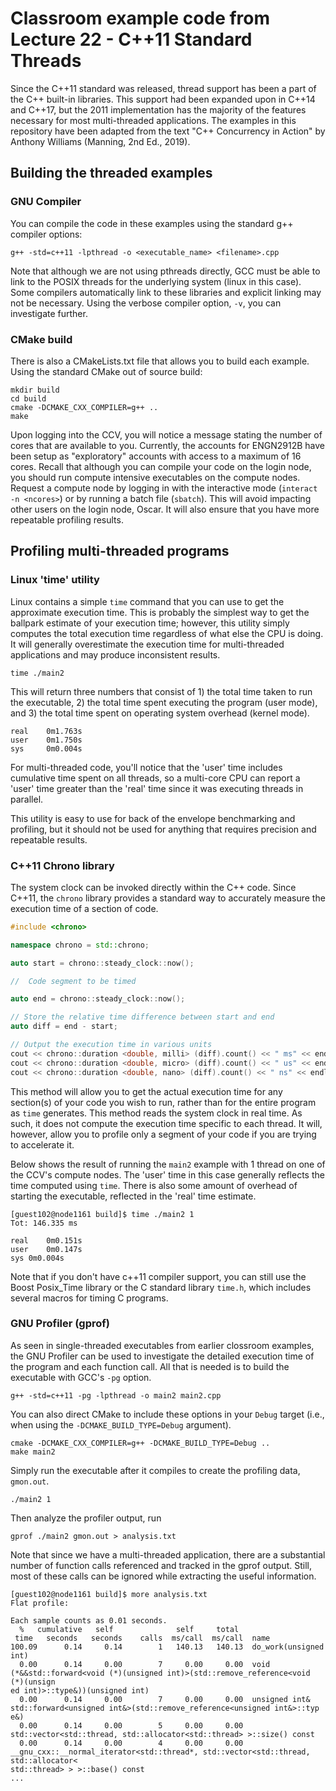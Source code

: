 # Classroom example code from Lecture 22 - C++11 Standard Threads

Since the C++11 standard was released, thread support has been a part of the C++ built-in libraries.  This support had been expanded upon in C++14 and C++17, but the 2011 implementation has the majority of the features necessary for most multi-threaded applications.  The examples in this repository have been adapted from the text "C++ Concurrency in Action" by Anthony Williams (Manning, 2nd Ed., 2019).

## Building the threaded examples

### GNU Compiler
You can compile the code in these examples using the standard g++ compiler options:

```
g++ -std=c++11 -lpthread -o <executable_name> <filename>.cpp
```

Note that although we are not using pthreads directly, GCC must be able to link to the POSIX threads for the underlying system (linux in this case).  Some compilers automatically link to these libraries and explicit linking may not be necessary.  Using the verbose compiler option, `-v`, you can investigate further.

### CMake build
There is also a CMakeLists.txt file that allows you to build each example.  Using the standard CMake out of source build:

```
mkdir build
cd build
cmake -DCMAKE_CXX_COMPILER=g++ ..
make
```

Upon logging into the CCV, you will notice a message stating the number of cores that are available to you.  Currently, the accounts for ENGN2912B have been setup as "exploratory" accounts with access to a maximum of 16 cores.  Recall that although you can compile your code on the login node, you should run compute intensive executables on the compute nodes. Request a compute node by logging in with the interactive mode (`interact -n <ncores>`) or by running a batch file (`sbatch`).  This will avoid impacting other users on the login node, Oscar.  It will also ensure that you have more repeatable profiling results.

## Profiling multi-threaded programs

### Linux 'time' utility

Linux contains a simple `time` command that you can use to get the approximate execution time.  This is probably the simplest way to get the ballpark estimate of your execution time; however, this utility simply computes the total execution time regardless of what else the CPU is doing.  It will generally overestimate the execution time for multi-threaded applications and may produce inconsistent results.

```
time ./main2
```

This will return three numbers that consist of 1) the total time taken to run the executable, 2) the total time spent executing the program (user mode), and 3) the total time spent on operating system overhead (kernel mode).

```
real	0m1.763s
user	0m1.750s
sys     0m0.004s
```

For multi-threaded code, you'll notice that the 'user' time includes cumulative time spent on all threads, so a multi-core CPU can report a 'user' time greater than the 'real' time since it was executing threads in parallel.

This utility is easy to use for back of the envelope benchmarking and profiling, but it should not be used for anything that requires precision and repeatable results.

### C++11 Chrono library

The system clock can be invoked directly within the C++ code.  Since C++11, the `chrono` library provides a standard way to accurately measure the execution time of a section of code.

```c++
#include <chrono>

namespace chrono = std::chrono;

auto start = chrono::steady_clock::now();

//  Code segment to be timed

auto end = chrono::steady_clock::now();

// Store the relative time difference between start and end
auto diff = end - start;

// Output the execution time in various units
cout << chrono::duration <double, milli> (diff).count() << " ms" << endl;
cout << chrono::duration <double, micro> (diff).count() << " us" << endl;
cout << chrono::duration <double, nano> (diff).count() << " ns" << endl;
```

This method will allow you to get the actual execution time for any section(s) of your code you wish to run, rather than for the entire program as `time` generates.  This method reads the system clock in real time.  As such, it does not compute the execution time specific to each thread.  It will, however, allow you to profile only a segment of your code if you are trying to accelerate it.

Below shows the result of running the `main2` example with 1 thread on one of the CCV's compute nodes.  The 'user' time in this case generally reflects the time computed using `time`.  There is also some amount of overhead of starting the executable, reflected in the 'real' time estimate.

```
[guest102@node1161 build]$ time ./main2 1
Tot: 146.335 ms

real	0m0.151s
user	0m0.147s
sys	0m0.004s
```

Note that if you don't have c++11 compiler support, you can still use the Boost Posix_Time library or the C standard library `time.h`, which includes several macros for timing C programs.

### GNU Profiler (gprof)

As seen in single-threaded executables from earlier clossroom examples, the GNU Profiler can be used to investigate the detailed execution time of the program and each function call.  All that is needed is to build the executable with GCC's `-pg` option.

```
g++ -std=c++11 -pg -lpthread -o main2 main2.cpp
```

You can also direct CMake to include these options in your `Debug` target (i.e., when using the `-DCMAKE_BUILD_TYPE=Debug` argument).

```
cmake -DCMAKE_CXX_COMPILER=g++ -DCMAKE_BUILD_TYPE=Debug ..
make main2
```

Simply run the executable after it compiles to create the profiling data, `gmon.out`.

```
./main2 1
```

Then analyze the profiler output, run

```
gprof ./main2 gmon.out > analysis.txt
```

Note that since we have a multi-threaded application, there are a substantial number of function calls referenced and tracked in the gprof output.  Still, most of these calls can be ignored while extracting the useful information.

```
[guest102@node1161 build]$ more analysis.txt
Flat profile:

Each sample counts as 0.01 seconds.
  %   cumulative   self              self     total
 time   seconds   seconds    calls  ms/call  ms/call  name
100.09      0.14     0.14        1   140.13   140.13  do_work(unsigned int)
  0.00      0.14     0.00        7     0.00     0.00  void (*&&std::forward<void (*)(unsigned int)>(std::remove_reference<void (*)(unsign
ed int)>::type&))(unsigned int)
  0.00      0.14     0.00        7     0.00     0.00  unsigned int& std::forward<unsigned int&>(std::remove_reference<unsigned int&>::typ
e&)
  0.00      0.14     0.00        5     0.00     0.00  std::vector<std::thread, std::allocator<std::thread> >::size() const
  0.00      0.14     0.00        4     0.00     0.00  __gnu_cxx::__normal_iterator<std::thread*, std::vector<std::thread, std::allocator<
std::thread> > >::base() const
...

```
